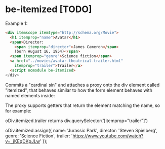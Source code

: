 # be-itemized [TODO]

Example 1:

```html
<div itemscope itemtype="http://schema.org/Movie">
  <h1 itemprop="name">Avatar</h1>
  <span>Director:
    <span itemprop="director">James Cameron</span>
    (born August 16, 1954)</span>
  <span itemprop="genre">Science fiction</span>
  <a href="../movies/avatar-theatrical-trailer.html"
    itemprop="trailer">Trailer</a>
  <script nomodule be-itemized>
</div>
```

Commits a "cardinal sin" and attaches a proxy onto the div element called "itemized", that behaves similar to how the form element behaves with named elements inside:

The proxy supports getters that return the element matching the name, so for example:

oDiv.itemized.trailer returns div.querySelector('[itemprop="trailer"]')

oDiv.itemized.assign({
  name: 'Jurassic Park',
  director: 'Steven Spielberg',
  genre: 'Science Fiction',
  trailer: 'https://www.youtube.com/watch?v=_jKEqDKpJLw'
});

